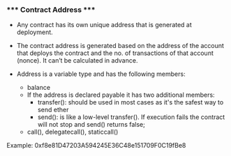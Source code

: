 ###     *** Contract Address ***

- Any contract has its own unique address that is generated at deployment.

- The contract address is generated based on the address of the account that deploys the contract and the no. of transactions of that account (nonce). It can’t be calculated in advance.

- Address is a variable type and has the following members:
    + balance
    + If the address is declared payable it has two additional members:
        * transfer(): should be used in most cases as it's the safest way to send ether
        * send(): is like a low-level transfer(). If execution fails the contract will not stop and send() returns false;
    + call(), delegatecall(), staticcall()
    
Example: 0xf8e81D47203A594245E36C48e151709F0C19fBe8